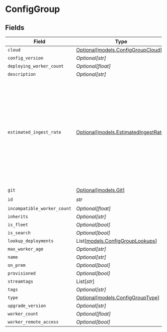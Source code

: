 # ConfigGroup


## Fields

| Field                                                                                                                                                     | Type                                                                                                                                                      | Required                                                                                                                                                  | Description                                                                                                                                               |
| --------------------------------------------------------------------------------------------------------------------------------------------------------- | --------------------------------------------------------------------------------------------------------------------------------------------------------- | --------------------------------------------------------------------------------------------------------------------------------------------------------- | --------------------------------------------------------------------------------------------------------------------------------------------------------- |
| `cloud`                                                                                                                                                   | [Optional[models.ConfigGroupCloud]](../models/configgroupcloud.md)                                                                                        | :heavy_minus_sign:                                                                                                                                        | N/A                                                                                                                                                       |
| `config_version`                                                                                                                                          | *Optional[str]*                                                                                                                                           | :heavy_minus_sign:                                                                                                                                        | N/A                                                                                                                                                       |
| `deploying_worker_count`                                                                                                                                  | *Optional[float]*                                                                                                                                         | :heavy_minus_sign:                                                                                                                                        | N/A                                                                                                                                                       |
| `description`                                                                                                                                             | *Optional[str]*                                                                                                                                           | :heavy_minus_sign:                                                                                                                                        | N/A                                                                                                                                                       |
| `estimated_ingest_rate`                                                                                                                                   | [Optional[models.EstimatedIngestRate]](../models/estimatedingestrate.md)                                                                                  | :heavy_minus_sign:                                                                                                                                        | Maximum expected volume of data ingested by the @{group}. (This setting is available only on @{group}s consisting of Cribl-managed Cribl.Cloud @{node}s.) |
| `git`                                                                                                                                                     | [Optional[models.Git]](../models/git.md)                                                                                                                  | :heavy_minus_sign:                                                                                                                                        | N/A                                                                                                                                                       |
| `id`                                                                                                                                                      | *str*                                                                                                                                                     | :heavy_check_mark:                                                                                                                                        | N/A                                                                                                                                                       |
| `incompatible_worker_count`                                                                                                                               | *Optional[float]*                                                                                                                                         | :heavy_minus_sign:                                                                                                                                        | N/A                                                                                                                                                       |
| `inherits`                                                                                                                                                | *Optional[str]*                                                                                                                                           | :heavy_minus_sign:                                                                                                                                        | N/A                                                                                                                                                       |
| `is_fleet`                                                                                                                                                | *Optional[bool]*                                                                                                                                          | :heavy_minus_sign:                                                                                                                                        | N/A                                                                                                                                                       |
| `is_search`                                                                                                                                               | *Optional[bool]*                                                                                                                                          | :heavy_minus_sign:                                                                                                                                        | N/A                                                                                                                                                       |
| `lookup_deployments`                                                                                                                                      | List[[models.ConfigGroupLookups](../models/configgrouplookups.md)]                                                                                        | :heavy_minus_sign:                                                                                                                                        | N/A                                                                                                                                                       |
| `max_worker_age`                                                                                                                                          | *Optional[str]*                                                                                                                                           | :heavy_minus_sign:                                                                                                                                        | N/A                                                                                                                                                       |
| `name`                                                                                                                                                    | *Optional[str]*                                                                                                                                           | :heavy_minus_sign:                                                                                                                                        | N/A                                                                                                                                                       |
| `on_prem`                                                                                                                                                 | *Optional[bool]*                                                                                                                                          | :heavy_minus_sign:                                                                                                                                        | N/A                                                                                                                                                       |
| `provisioned`                                                                                                                                             | *Optional[bool]*                                                                                                                                          | :heavy_minus_sign:                                                                                                                                        | N/A                                                                                                                                                       |
| `streamtags`                                                                                                                                              | List[*str*]                                                                                                                                               | :heavy_minus_sign:                                                                                                                                        | N/A                                                                                                                                                       |
| `tags`                                                                                                                                                    | *Optional[str]*                                                                                                                                           | :heavy_minus_sign:                                                                                                                                        | N/A                                                                                                                                                       |
| `type`                                                                                                                                                    | [Optional[models.ConfigGroupType]](../models/configgrouptype.md)                                                                                          | :heavy_minus_sign:                                                                                                                                        | N/A                                                                                                                                                       |
| `upgrade_version`                                                                                                                                         | *Optional[str]*                                                                                                                                           | :heavy_minus_sign:                                                                                                                                        | N/A                                                                                                                                                       |
| `worker_count`                                                                                                                                            | *Optional[float]*                                                                                                                                         | :heavy_minus_sign:                                                                                                                                        | N/A                                                                                                                                                       |
| `worker_remote_access`                                                                                                                                    | *Optional[bool]*                                                                                                                                          | :heavy_minus_sign:                                                                                                                                        | N/A                                                                                                                                                       |